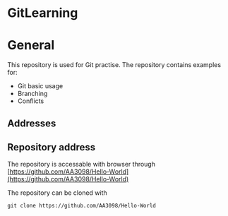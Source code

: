 # GitLearning

# General

This repository is used for Git practise. The repository contains examples for:

* Git basic usage
* Branching
* Conflicts

## Addresses

## Repository address

The repository is accessable with browser through [https://github.com/AA3098/Hello-World](https://github.com/AA3098/Hello-World)

The repository can be cloned with

```
git clone https://github.com/AA3098/Hello-World
```